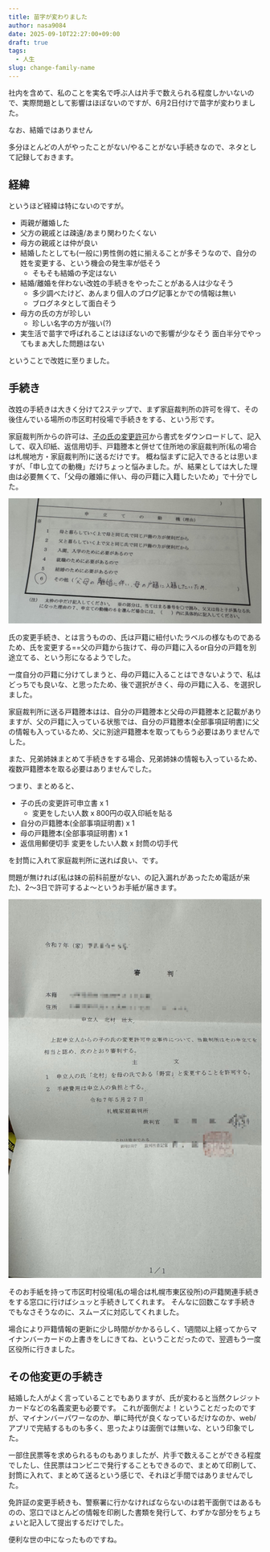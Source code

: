 ```yaml
---
title: 苗字が変わりました
author: nasa9084
date: 2025-09-10T22:27:00+09:00
draft: true
tags:
  - 人生
slug: change-family-name
---
```


社内を含めて、私のことを実名で呼ぶ人は片手で数えられる程度しかいないので、実際問題として影響はほぼないのですが、6月2日付けで苗字が変わりました。

なお、結婚ではありません

多分ほとんどの人がやったことがない/やることがない手続きなので、ネタとして記録しておきます。

## 経緯

というほど経緯は特にないのですが。

* 両親が離婚した
* 父方の親戚とは疎遠/あまり関わりたくない
* 母方の親戚とは仲が良い
* 結婚したとしても(一般に)男性側の姓に揃えることが多そうなので、自分の姓を変更する、という機会の発生率が低そう
  * そもそも結婚の予定はない
* 結婚/離婚を伴わない改姓の手続きをやったことがある人は少なそう
  * 多少調べたけど、あんまり個人のブログ記事とかでの情報は無い
  * ブログネタとして面白そう
* 母方の氏の方が珍しい
  * 珍しい名字の方が強い(?)
* 実生活で苗字で呼ばれることはほぼないので影響が少なそう
  面白半分でやってもまぁ大した問題はない

ということで改姓に至りました。

## 手続き

改姓の手続きは大きく分けて2ステップで、まず家庭裁判所の許可を得て、その後住んでいる場所の市区町村役場で手続きをする、という形です。

家庭裁判所からの許可は、[子の氏の変更許可](https://www.courts.go.jp/saiban/syurui/syurui_kazi/kazi_06_07/index.html)から書式をダウンロードして、記入して、収入印紙、返信用切手、戸籍謄本と併せて住所地の家庭裁判所(私の場合は札幌地方・家庭裁判所)に送るだけです。
概ね悩まずに記入できるとは思いますが、「申し立ての動機」だけちょっと悩みました。が、結果としては大した理由は必要無くて、「父母の離婚に伴い、母の戸籍に入籍したいため」で十分でした。

![申立の理由記入欄](images/reason.jpg)

氏の変更手続き、とは言うものの、氏は戸籍に紐付いたラベルの様なものであるため、氏を変更する==父の戸籍から抜けて、母の戸籍に入るor自分の戸籍を別途立てる、という形になるようでした。

一度自分の戸籍に分けてしまうと、母の戸籍に入ることはできないようで、私はどっちでも良いな、と思ったため、後で選択がきく、母の戸籍に入る、を選択しました。

家庭裁判所に送る戸籍謄本はは、自分の戸籍謄本と父母の戸籍謄本と記載がありますが、父の戸籍に入っている状態では、自分の戸籍謄本(全部事項証明書)に父の情報も入っているため、父に別途戸籍謄本を取ってもらう必要はありませんでした。

また、兄弟姉妹まとめて手続きをする場合、兄弟姉妹の情報も入っているため、複数戸籍謄本を取る必要はありませんでした。

つまり、まとめると、
* 子の氏の変更許可申立書 x 1
  * 変更をしたい人数 x 800円の収入印紙を貼る
* 自分の戸籍謄本(全部事項証明書) x 1
* 母の戸籍謄本(全部事項証明書) x 1
* 返信用郵便切手 変更をしたい人数 x 封筒の切手代

を封筒に入れて家庭裁判所に送れば良い、です。

問題が無ければ(私は妹の前科前歴がない、の記入漏れがあったため電話が来た)、2〜3日で許可するよ〜というお手紙が届きます。

![許可のお手紙](images/result.jpg)

そのお手紙を持って市区町村役場(私の場合は札幌市東区役所)の戸籍関連手続きをする窓口に行けばシュッと手続きしてくれます。
そんなに回数こなす手続きでもなさそうなのに、スムーズに対応してくれました。

場合により戸籍情報の更新に少し時間がかかるらしく、1週間以上経ってからマイナンバーカードの上書きをしにきてね、ということだったので、翌週もう一度区役所に行きました。

## その他変更の手続き

結婚した人がよく言っていることでもありますが、氏が変わると当然クレジットカードなどの名義変更も必要です。
これが面倒だよ！ということだったのですが、マイナンバーパワーなのか、単に時代が良くなっているだけなのか、web/アプリで完結するものも多く、思ったよりは面倒では無いな、という印象でした。

一部住民票等を求められるものもありましたが、片手で数えることができる程度でしたし、住民票はコンビニで発行することもできるので、まとめて印刷して、封筒に入れて、まとめて送るという感じで、それほど手間ではありませんでした。

免許証の変更手続きも、警察署に行かなければならないのは若干面倒ではあるものの、窓口でほとんどの情報を印刷した書類を発行して、わずかな部分をちょちょいと記入して提出するだけでした。

便利な世の中になったものですね。
